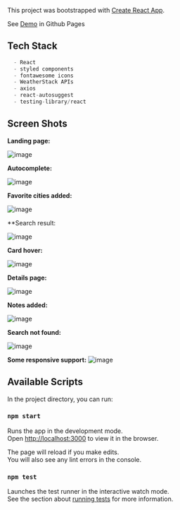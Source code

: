 This project was bootstrapped with [Create React App](https://github.com/facebook/create-react-app).

See [Demo](https://jcalahi.github.io/dcs-weather-app/) in Github Pages

## Tech Stack

```javascript
  - React
  - styled components
  - fontawesome icons
  - WeatherStack APIs
  - axios
  - react-autosuggest
  - testing-library/react
```

## Screen Shots

**Landing page:**

![image](https://user-images.githubusercontent.com/18157157/94362112-a629bd80-00eb-11eb-8c10-f2d8f45c9ff3.png)

**Autocomplete:**

![image](https://user-images.githubusercontent.com/18157157/94362168-002a8300-00ec-11eb-9169-e951ba89e019.png)

**Favorite cities added:**

![image](https://user-images.githubusercontent.com/18157157/94362191-27815000-00ec-11eb-962f-8215dcb35cd0.png)

**Search result:

![image](https://user-images.githubusercontent.com/18157157/94362206-4f70b380-00ec-11eb-8f79-c7f52083ff9b.png)

**Card hover:**

![image](https://user-images.githubusercontent.com/18157157/94362223-6dd6af00-00ec-11eb-82eb-bfcc77effb6b.png)

**Details page:**

![image](https://user-images.githubusercontent.com/18157157/94362241-83e46f80-00ec-11eb-8ea5-b0bd7c64a214.png)

**Notes added:**

![image](https://user-images.githubusercontent.com/18157157/94362248-9bbbf380-00ec-11eb-8b7f-3e7189c85e72.png)

**Search not found:**

![image](https://user-images.githubusercontent.com/18157157/94362292-e3db1600-00ec-11eb-832c-828d9e267b32.png)

**Some responsive support:**
![image](https://user-images.githubusercontent.com/18157157/94362398-927f5680-00ed-11eb-85c6-bf2a7210d5bb.png)


## Available Scripts

In the project directory, you can run:

### `npm start`

Runs the app in the development mode.<br />
Open [http://localhost:3000](http://localhost:3000) to view it in the browser.

The page will reload if you make edits.<br />
You will also see any lint errors in the console.

### `npm test`

Launches the test runner in the interactive watch mode.<br />
See the section about [running tests](https://facebook.github.io/create-react-app/docs/running-tests) for more information.

